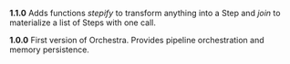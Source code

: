 **1.1.0**
Adds functions _stepify_ to transform anything into a Step and _join_ to materialize a list of Steps with one call. 

**1.0.0**
First version of Orchestra. Provides pipeline orchestration and memory persistence. 